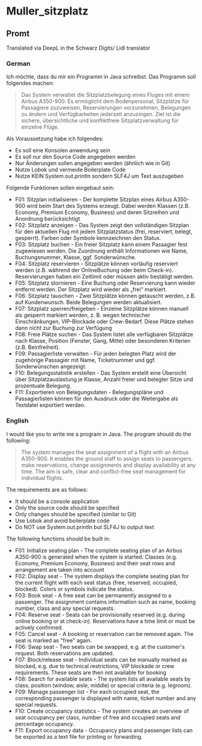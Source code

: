 # Muller_sitzplatz

## Promt
Translated via DeepL in the Schwarz Digits/ Lidl translator


### German
Ich möchte, dass du mir ein Programm in Java schreibst.
Das Programm soll folgendes machen:

> Das System verwaltet die Sitzplatzbelegung eines Fluges mit einem Airbus A350-900. Es ermöglicht dem Bodenpersonal, Sitzplätze für Passagiere zuzuweisen, Reservierungen vorzunehmen, Belegungen zu ändern und Verfügbarkeiten jederzeit anzuzeigen. Ziel ist die sichere, übersichtliche und konfliktfreie Sitzplatzverwaltung für einzelne Flüge.


Als Voraussetzung habe ich folgendes:

- Es soll eine Konsolen anwendung sein
- Es soll nur den Source Code angegeben werden
- Nur Änderungen sollen angegeben werden (ähnlich wie in Git)
- Nutze Lobok und vermeide Boilerplate Code
- Nutze KEIN System.out.println sondern SLF4J um Text auszugeben


Folgende Funktionen sollen eingebaut sein:

- F01: Sitzplan initialisieren                          -   Der komplette Sitzplan eines Airbus A350-900 wird beim Start des Systems erzeugt. Dabei werden Klassen (z.B. Economy, Premium Economy, Business) und deren Sitzreihen und Anordnung berücksichtigt
- F02: Sitzplatz anzeigen                               -   Das System zeigt den vollständigen Sitzplan für den aktuellen Flug mit jedem Sitzplatzstatus (frei, reserviert, belegt, gesperrt). Farben oder Symbole kennzeichnen den Status.
- F03: Sitzplatz buchen                                     -   Ein freier Sitzplatz kann einem Passagier fest zugewiesen werden. Die Zuordnung enthält Informationen wie Name, Buchungsnummer, Klasse, ggf. Sonderwünsche.
- F04: Sitzplatz reservieren                            -  Sitzplätze können vorläufig reserviert werden (z.B. während der OnlineBuchung oder beim Check-in). Reservierungen haben ein Zeitlimit oder müssen aktiv bestätigt werden.
- F05: Sitzplatz stornieren                             -     Eine Buchung oder Reservierung kann wieder entfernt werden. Der Sitzplatz wird wieder als „frei“ markiert.
- F06: Sitzplatz tauschen                               -   Zwei Sitzplätze können getauscht werden, z.B. auf Kundenwunsch. Beide Belegungen werden aktualisiert.
- F07: Sitzplatz sperren/freigeben              -   Einzelne Sitzplätze können manuell als gesperrt markiert werden, z. B. wegen technischer Einschränkungen, VIP-Blockade oder Crew-Bedarf. Diese Plätze stehen dann nicht zur Buchung zur Verfügung
- F08: Freie Plätze suchen                              -   Das System listet alle verfügbaren Sitzplätze nach Klasse, Position (Fenster, Gang, Mitte) oder besonderen Kriterien (z.B. Beinfreiheit).
- F09: Passagierliste verwalten                     -    Für jeden belegten Platz wird der zugehörige Passagier mit Name, Ticketnummer und ggf. Sonderwünschen angezeigt.
- F10: Belegungsstatistik erstellen             -   Das System erstellt eine Übersicht über Sitzplatzauslastung je Klasse, Anzahl freier und belegter Sitze und prozentuale Belegung.
- F11: Exportieren von Belegungsdaten   -   Belegungspläne und Passagierlisten können für den Ausdruck oder die Weitergabe als Textdatei exportiert werden.

### English
I would like you to write me a program in Java.
The program should do the following:

> The system manages the seat assignment of a flight with an Airbus A350-900. It enables the ground staff to assign seats to passengers, make reservations, change assignments and display availability at any time. The aim is safe, clear and conflict-free seat management for individual flights.


The requirements are as follows:

- It should be a console application
- Only the source code should be specified
- Only changes should be specified (similar to Git)
- Use Lobok and avoid boilerplate code
- Do NOT use System.out.println but SLF4J to output text


The following functions should be built in:

- F01: Initialize seating plan - The complete seating plan of an Airbus A350-900 is generated when the system is started. Classes (e.g. Economy, Premium Economy, Business) and their seat rows and arrangement are taken into account
- F02: Display seat - The system displays the complete seating plan for the current flight with each seat status (free, reserved, occupied, blocked). Colors or symbols indicate the status.
- F03: Book seat - A free seat can be permanently assigned to a passenger. The assignment contains information such as name, booking number, class and any special requests.
- F04: Reserve seat - Seats can be provisionally reserved (e.g. during online booking or at check-in). Reservations have a time limit or must be actively confirmed.
- F05: Cancel seat - A booking or reservation can be removed again. The seat is marked as "free" again.
- F06: Swap seat - Two seats can be swapped, e.g. at the customer's request. Both reservations are updated.
- F07: Block/release seat - Individual seats can be manually marked as blocked, e.g. due to technical restrictions, VIP blockade or crew requirements. These seats are then not available for booking
- F08: Search for available seats - The system lists all available seats by class, position (window, aisle, middle) or special criteria (e.g. legroom).
- F09: Manage passenger list - For each occupied seat, the corresponding passenger is displayed with name, ticket number and any special requests.
- F10: Create occupancy statistics - The system creates an overview of seat occupancy per class, number of free and occupied seats and percentage occupancy.
- F11: Export occupancy data - Occupancy plans and passenger lists can be exported as a text file for printing or forwarding.


